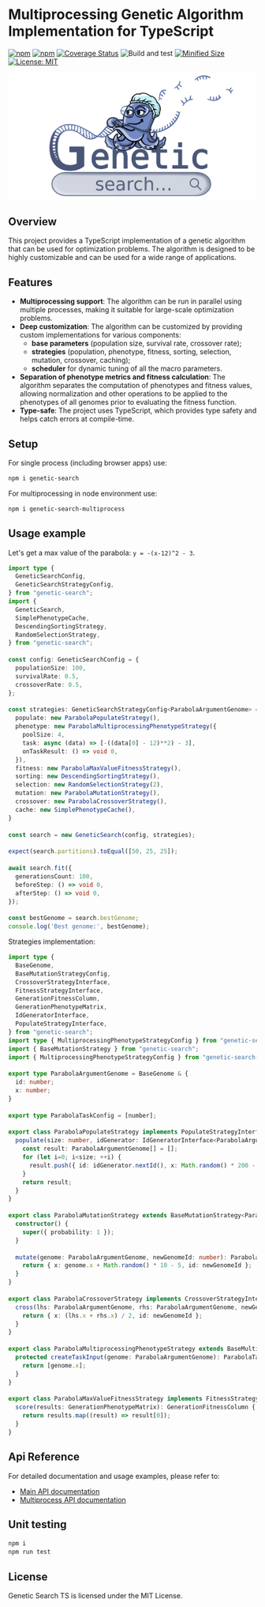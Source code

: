 # Multiprocessing Genetic Algorithm Implementation for TypeScript

[![npm](https://img.shields.io/npm/v/genetic-search.svg)](https://www.npmjs.com/package/genetic-search)
[![npm](https://img.shields.io/npm/dm/genetic-search.svg?style=flat)](https://www.npmjs.com/package/genetic-search)
[![Coverage Status](https://coveralls.io/repos/github/Smoren/genetic-search-ts/badge.svg?branch=master&rand=222)](https://coveralls.io/github/Smoren/genetic-search-ts?branch=master)
![Build and test](https://github.com/Smoren/genetic-search-ts/actions/workflows/test.yml/badge.svg)
[![Minified Size](https://badgen.net/bundlephobia/minzip/genetic-search)](https://bundlephobia.com/result?p=genetic-search)
[![License: MIT](https://img.shields.io/badge/License-MIT-yellow.svg)](https://opensource.org/licenses/MIT)

![Logo](docs/images/logo.png)

Overview
--------

This project provides a TypeScript implementation of a genetic algorithm that can be used for optimization problems. The algorithm is designed to be highly customizable and can be used for a wide range of applications.

Features
--------

* **Multiprocessing support**: The algorithm can be run in parallel using multiple processes, making it suitable for large-scale optimization problems.
* **Deep customization**: The algorithm can be customized by providing custom implementations for various components:
  * **base parameters** (population size, survival rate, crossover rate);
  * **strategies** (population, phenotype, fitness, sorting, selection, mutation, crossover, caching);
  * **scheduler** for dynamic tuning of all the macro parameters.
* **Separation of phenotype metrics and fitness calculation**: The algorithm separates the computation of phenotypes
  and fitness values, allowing normalization and other operations to be applied to the phenotypes of all genomes prior
  to evaluating the fitness function.
* **Type-safe**: The project uses TypeScript, which provides type safety and helps catch errors at compile-time.

Setup
-----

For single process (including browser apps) use:
```bash
npm i genetic-search
```

For multiprocessing in node environment use:
```bash
npm i genetic-search-multiprocess
```

Usage example
-------------

Let's get a max value of the parabola: `y = -(x-12)^2 - 3`.

```typescript
import type {
  GeneticSearchConfig,
  GeneticSearchStrategyConfig,
} from "genetic-search";
import {
  GeneticSearch,
  SimplePhenotypeCache,
  DescendingSortingStrategy,
  RandomSelectionStrategy,
} from "genetic-search";

const config: GeneticSearchConfig = {
  populationSize: 100,
  survivalRate: 0.5,
  crossoverRate: 0.5,
};

const strategies: GeneticSearchStrategyConfig<ParabolaArgumentGenome> = {
  populate: new ParabolaPopulateStrategy(),
  phenotype: new ParabolaMultiprocessingPhenotypeStrategy({
    poolSize: 4,
    task: async (data) => [-((data[0] - 12)**2) - 3],
    onTaskResult: () => void 0,
  }),
  fitness: new ParabolaMaxValueFitnessStrategy(),
  sorting: new DescendingSortingStrategy(),
  selection: new RandomSelectionStrategy(2),
  mutation: new ParabolaMutationStrategy(),
  crossover: new ParabolaCrossoverStrategy(),
  cache: new SimplePhenotypeCache(),
}

const search = new GeneticSearch(config, strategies);

expect(search.partitions).toEqual([50, 25, 25]);

await search.fit({
  generationsCount: 100,
  beforeStep: () => void 0,
  afterStep: () => void 0,
});

const bestGenome = search.bestGenome;
console.log('Best genome:', bestGenome);
```

Strategies implementation:

```typescript
import type {
  BaseGenome,
  BaseMutationStrategyConfig,
  CrossoverStrategyInterface,
  FitnessStrategyInterface,
  GenerationFitnessColumn,
  GenerationPhenotypeMatrix,
  IdGeneratorInterface,
  PopulateStrategyInterface,
} from "genetic-search";
import type { MultiprocessingPhenotypeStrategyConfig } from "genetic-search-multiprocess";
import { BaseMutationStrategy } from "genetic-search";
import { MultiprocessingPhenotypeStrategyConfig } from "genetic-search-multiprocess";

export type ParabolaArgumentGenome = BaseGenome & {
  id: number;
  x: number;
}

export type ParabolaTaskConfig = [number];

export class ParabolaPopulateStrategy implements PopulateStrategyInterface<ParabolaArgumentGenome> {
  populate(size: number, idGenerator: IdGeneratorInterface<ParabolaArgumentGenome>): ParabolaArgumentGenome[] {
    const result: ParabolaArgumentGenome[] = [];
    for (let i=0; i<size; ++i) {
      result.push({ id: idGenerator.nextId(), x: Math.random() * 200 - 100 });
    }
    return result;
  }
}

export class ParabolaMutationStrategy extends BaseMutationStrategy<ParabolaArgumentGenome, BaseMutationStrategyConfig> {
  constructor() {
    super({ probability: 1 });
  }

  mutate(genome: ParabolaArgumentGenome, newGenomeId: number): ParabolaArgumentGenome {
    return { x: genome.x + Math.random() * 10 - 5, id: newGenomeId };
  }
}

export class ParabolaCrossoverStrategy implements CrossoverStrategyInterface<ParabolaArgumentGenome> {
  cross(lhs: ParabolaArgumentGenome, rhs: ParabolaArgumentGenome, newGenomeId: number): ParabolaArgumentGenome {
    return { x: (lhs.x + rhs.x) / 2, id: newGenomeId };
  }
}

export class ParabolaMultiprocessingPhenotypeStrategy extends BaseMultiprocessingPhenotypeStrategy<ParabolaArgumentGenome, MultiprocessingPhenotypeStrategyConfig<ParabolaTaskConfig>, ParabolaTaskConfig> {
  protected createTaskInput(genome: ParabolaArgumentGenome): ParabolaTaskConfig {
    return [genome.x];
  }
}

export class ParabolaMaxValueFitnessStrategy implements FitnessStrategyInterface {
  score(results: GenerationPhenotypeMatrix): GenerationFitnessColumn {
    return results.map((result) => result[0]);
  }
}
```

Api Reference
-------------

For detailed documentation and usage examples, please refer to:
* [Main API documentation](https://smoren.github.io/genetic-search-ts/)
* [Multiprocess API documentation](https://smoren.github.io/genetic-search-multiprocess-ts/)

Unit testing
------------

```bash
npm i
npm run test
```

License
-------

Genetic Search TS is licensed under the MIT License.
